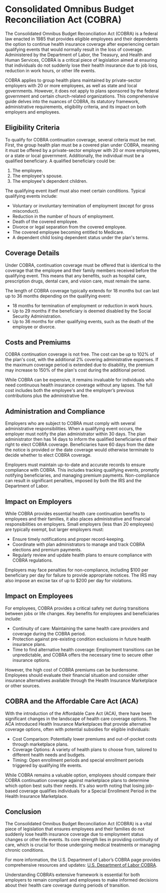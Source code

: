 # Consolidated Omnibus Budget Reconciliation Act (COBRA)

The Consolidated Omnibus Budget Reconciliation Act (COBRA) is a federal law enacted in 1985 that provides eligible employees and their dependents the option to continue health insurance coverage after experiencing certain qualifying events that would normally result in the loss of coverage. Administered by the Department of Labor, the Treasury, and Health and Human Services, COBRA is a critical piece of legislation aimed at ensuring that individuals do not suddenly lose their health insurance due to job loss, reduction in work hours, or other life events. 

COBRA applies to group health plans maintained by private-sector employers with 20 or more employees, as well as state and local governments. However, it does not apply to plans sponsored by the federal government and certain church-related organizations. This comprehensive guide delves into the nuances of COBRA, its statutory framework, administrative requirements, eligibility criteria, and its impact on both employers and employees.

## Eligibility Criteria

To qualify for COBRA continuation coverage, several criteria must be met. First, the group health plan must be a covered plan under COBRA, meaning it must be offered by a private-sector employer with 20 or more employees, or a state or local government. Additionally, the individual must be a qualified beneficiary. A qualified beneficiary could be:

1. The employee.
2. The employee's spouse.
3. The employee's dependent children.

The qualifying event itself must also meet certain conditions. Typical qualifying events include:

- Voluntary or involuntary termination of employment (except for gross misconduct).
- Reduction in the number of hours of employment.
- Death of the covered employee.
- Divorce or legal separation from the covered employee.
- The covered employee becoming entitled to Medicare.
- A dependent child losing dependent status under the plan's terms.

## Coverage Details

Under COBRA, continuation coverage must be offered that is identical to the coverage that the employee and their family members received before the qualifying event. This means that any benefits, such as hospital care, prescription drugs, dental care, and vision care, must remain the same. 

The length of COBRA coverage typically extends for 18 months but can last up to 36 months depending on the qualifying event:

- 18 months for termination of employment or reduction in work hours.
- Up to 29 months if the beneficiary is deemed disabled by the Social Security Administration.
- Up to 36 months for other qualifying events, such as the death of the employee or divorce.

## Costs and Premiums

COBRA continuation coverage is not free. The cost can be up to 102% of the plan's cost, with the additional 2% covering administrative expenses. If the maximum coverage period is extended due to disability, the premium may increase to 150% of the plan's cost during the additional period.

While COBRA can be expensive, it remains invaluable for individuals who need continuous health insurance coverage without any lapses. The full cost includes both the employee's and the employer’s previous contributions plus the administrative fee.

## Administration and Compliance

Employers who are subject to COBRA must comply with several administrative responsibilities. When a qualifying event occurs, the employer must notify the plan administrator within 30 days. The plan administrator then has 14 days to inform the qualified beneficiaries of their right to elect COBRA coverage. Beneficiaries have 60 days from the date the notice is provided or the date coverage would otherwise terminate to decide whether to elect COBRA coverage.

Employers must maintain up-to-date and accurate records to ensure compliance with COBRA. This includes tracking qualifying events, promptly notifying beneficiaries, and managing premium payments. Non-compliance can result in significant penalties, imposed by both the IRS and the Department of Labor.

## Impact on Employers

While COBRA provides essential health care continuation benefits to employees and their families, it also places administrative and financial responsibilities on employers. Small employers (less than 20 employees) are typically exempt, but larger employers must:

- Ensure timely notifications and proper record-keeping.
- Coordinate with plan administrators to manage and track COBRA elections and premium payments.
- Regularly review and update health plans to ensure compliance with COBRA regulations.

Employers may face penalties for non-compliance, including $100 per beneficiary per day for failure to provide appropriate notices. The IRS may also impose an excise tax of up to $200 per day for violations.

## Impact on Employees

For employees, COBRA provides a critical safety net during transitions between jobs or life changes. Key benefits for employees and beneficiaries include:

- Continuity of care: Maintaining the same health care providers and coverage during the COBRA period.
- Protection against pre-existing condition exclusions in future health insurance plans.
- Time to find alternative health coverage: Employment transitions can be unpredictable, and COBRA offers the necessary time to secure other insurance options.

However, the high cost of COBRA premiums can be burdensome. Employees should evaluate their financial situation and consider other insurance alternatives available through the Health Insurance Marketplace or other sources.

## COBRA and the Affordable Care Act (ACA)

With the introduction of the Affordable Care Act (ACA), there have been significant changes in the landscape of health care coverage options. The ACA introduced Health Insurance Marketplaces that provide alternative coverage options, often with potential subsidies for eligible individuals:

- Cost Comparison: Potentially lower premiums and out-of-pocket costs through marketplace plans.
- Coverage Options: A variety of health plans to choose from, tailored to different health needs and budgets.
- Timing: Open enrollment periods and special enrollment periods triggered by qualifying life events.

While COBRA remains a valuable option, employees should compare their COBRA continuation coverage against marketplace plans to determine which option best suits their needs. It's also worth noting that losing job-based coverage qualifies individuals for a Special Enrollment Period in the Health Insurance Marketplace.

## Conclusion

The Consolidated Omnibus Budget Reconciliation Act (COBRA) is a vital piece of legislation that ensures employees and their families do not suddenly lose health insurance coverage due to employment status changes or other life events. Its core strength lies in providing continuity of care, which is crucial for those undergoing medical treatments or managing chronic conditions.

For more information, the U.S. Department of Labor’s COBRA page provides comprehensive resources and updates: [U.S. Department of Labor COBRA](https://www.dol.gov/general/topic/health-plans/cobra).

Understanding COBRA’s extensive framework is essential for both employers to remain compliant and employees to make informed decisions about their health care coverage during periods of transition.